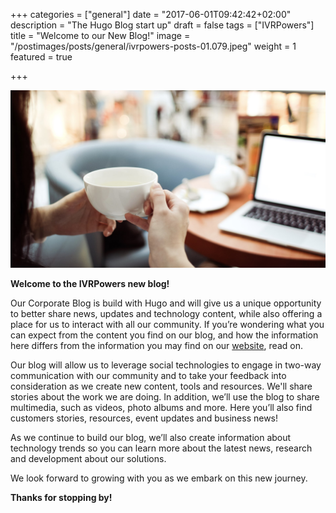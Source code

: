 +++
categories = ["general"]
date = "2017-06-01T09:42:42+02:00"
description = "The Hugo Blog start up"
draft = false
tags = ["IVRPowers"]
title = "Welcome to our New Blog!"
image = "/postimages/posts/general/ivrpowers-posts-01.079.jpeg"
weight = 1
featured = true

+++

![Welcome to our New Blog!](/postimages/posts/general/ivrpowers-posts-01.079.jpeg)

**Welcome to the IVRPowers new blog!** 

Our Corporate Blog is build with Hugo and will give us a unique opportunity to better share news, updates and technology content, while also offering a place for us to interact with all our community. If you’re wondering what you can expect from the content you find on our blog, and how the information here differs from the information you may find on our [website](http://www.ivrpowers.com/), read on.

Our blog will allow us to leverage social technologies to engage in two-way communication with our community and to take your feedback into consideration as we create new content, tools and resources. We'll share stories about the work we are doing. In addition, we’ll use the blog to share multimedia, such as videos, photo albums and more. Here you’ll also find customers stories, resources, event updates and business news!

As we continue to build our blog, we’ll also create information about technology trends so you can learn more about the latest news, research and development about our solutions.

We look forward to growing with you as we embark on this new journey.

**Thanks for stopping by!**

